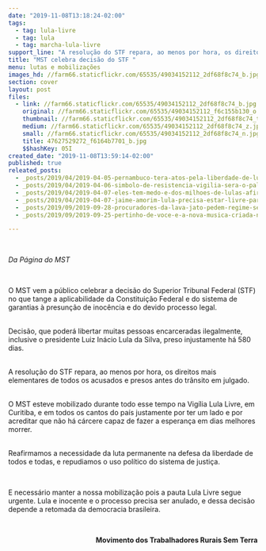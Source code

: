 ```yaml
---
date: "2019-11-08T13:18:24-02:00"
tags:
  - tag: lula-livre
  - tag: lula
  - tag: marcha-lula-livre
support_line: "A resolução do STF repara, ao menos por hora, os direitos mais elementares de todos os acusados e presos antes do trânsito em julgado"
title: "MST celebra decisão do STF "
menu: lutas e mobilizações
images_hd: //farm66.staticflickr.com/65535/49034152112_2df68f8c74_b.jpg
section: cover
layout: post
files:
  - link: //farm66.staticflickr.com/65535/49034152112_2df68f8c74_b.jpg
    original: //farm66.staticflickr.com/65535/49034152112_f6c155b130_o.jpg
    thumbnail: //farm66.staticflickr.com/65535/49034152112_2df68f8c74_t.jpg
    medium: //farm66.staticflickr.com/65535/49034152112_2df68f8c74_z.jpg
    small: //farm66.staticflickr.com/65535/49034152112_2df68f8c74_n.jpg
    title: 47627529272_f6164b7701_b.jpg
    $$hashKey: 05I
created_date: "2019-11-08T13:59:14-02:00"
published: true
releated_posts:
  - _posts/2019/04/2019-04-05-pernambuco-tera-atos-pela-liberdade-de-lula.md
  - _posts/2019/04/2019-04-06-simbolo-de-resistencia-vigilia-sera-o-palco-de-grande-ato-nacional-por-lula.md
  - _posts/2019/04/2019-04-07-eles-tem-medo-e-dos-milhoes-de-lulas-afirma-ex-presidente-em-carta-aos-brasileiros.md
  - _posts/2019/04/2019-04-07-jaime-amorim-lula-precisa-estar-livre-para-trazer-esperanca-e-o-direito-de-sonhar.md
  - _posts/2019/09/2019-09-28-procuradores-da-lava-jato-pedem-regime-semiaberto-para-lula.md
  - _posts/2019/09/2019-09-25-pertinho-de-voce-e-a-nova-musica-criada-na-vigilia-lula-livre.md

---
```

<p>&nbsp;</p>

<p><em>Da P&aacute;gina do MST&nbsp;</em></p>

<p>&nbsp;</p>

<p>O MST vem a p&uacute;blico celebrar a decis&atilde;o do Superior Tribunal Federal (STF) no que tange a aplicabilidade da Constitui&ccedil;&atilde;o Federal e do sistema de garantias &agrave; presun&ccedil;&atilde;o de inoc&ecirc;ncia e do devido processo legal.</p>

<p><br />
Decis&atilde;o, que poder&aacute; libertar muitas pessoas encarceradas ilegalmente, inclusive o presidente Luiz In&aacute;cio Lula da Silva, preso injustamente h&aacute; 580 dias.</p>

<p><br />
A resolu&ccedil;&atilde;o&nbsp;do STF repara, ao menos por hora, os direitos mais elementares de todos os acusados e presos antes do tr&acirc;nsito em julgado.&nbsp;</p>

<p><br />
O MST esteve mobilizado durante todo esse tempo na Vig&iacute;lia Lula Livre, em Curitiba, e em todos os cantos do pa&iacute;s justamente por ter um lado e por acreditar que n&atilde;o h&aacute; c&aacute;rcere capaz de fazer a esperan&ccedil;a em dias melhores morrer.</p>

<p><br />
Reafirmamos a necessidade da luta permanente na defesa da liberdade de todos e todas, e repudiamos o uso pol&iacute;tico do sistema de justi&ccedil;a.</p>

<p>&nbsp;</p>

<p>E necess&aacute;rio manter a nossa mobiliza&ccedil;&atilde;o pois a pauta Lula Livre segue urgente. Lula e inocente e o processo precisa ser anulado, e dessa decis&atilde;o depende a retomada da democracia brasileira.&nbsp;</p>

<p>&nbsp;</p>

<p style="text-align: right;"><strong>Movimento dos Trabalhadores Rurais Sem Terra</strong></p>

<p style="text-align: right;">&nbsp;</p>
